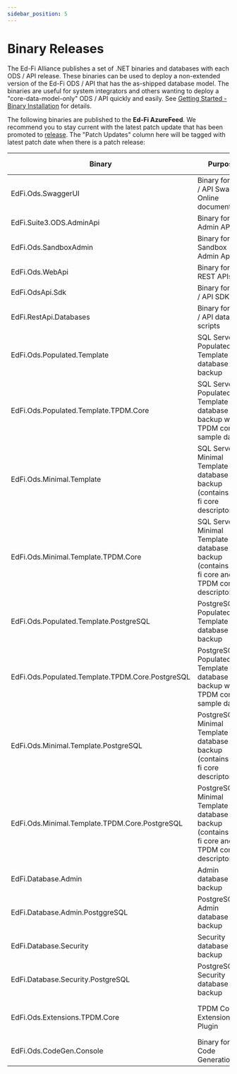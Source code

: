 ```yaml
---
sidebar_position: 5
---
```


# Binary Releases

The Ed-Fi Alliance publishes a set of .NET binaries and databases with each ODS
/ API release. These binaries can be used to deploy a non-extended version of
the Ed-Fi ODS / API that has the as-shipped database model. The binaries are
useful for system integrators and others wanting to deploy a
"core-data-model-only" ODS / API quickly and easily. See [Getting Started -
Binary Installation](./readme.md) for details.

The following binaries are published to the **Ed-Fi AzureFeed**. We recommend
you to stay current with the latest patch update that has been promoted
to [release](https://dev.azure.com/ed-fi-alliance/Ed-Fi-Alliance-OSS/_packaging?_a=feed&feed=EdFi%40Release).
The "Patch Updates" column here will be tagged with latest patch date when there
is a patch release:

| Binary                                           | Purpose                                                                                     | Location                                                                                                                                                                                                                                                                                                                                                                                                                                                                                                                                                      | Patch Updates |
| ------------------------------------------------ | ------------------------------------------------------------------------------------------- | ------------------------------------------------------------------------------------------------------------------------------------------------------------------------------------------------------------------------------------------------------------------------------------------------------------------------------------------------------------------------------------------------------------------------------------------------------------------------------------------------------------------------------------------------------------- | ------------- |
| EdFi.Ods.SwaggerUI                               | Binary for ODS / API Swagger Online documentation                                           | [EdFi.Suite3.Ods.SwaggerUI 7.3](https://dev.azure.com/ed-fi-alliance/Ed-Fi-Alliance-OSS/_artifacts/feed/EdFi@Release/NuGet/EdFi.Suite3.Ods.SwaggerUI/overview/7.3.1277)                                                                                                                                                                                                                                                                                                                                                                                       |               |
| EdFi.Suite3.ODS.AdminApi                         | Binary for Admin API                                                                        | [EdFi.Suite3.ODS.AdminApi v2.2.1](https://dev.azure.com/ed-fi-alliance/Ed-Fi-Alliance-OSS/_artifacts/feed/EdFi/NuGet/EdFi.Suite3.ODS.AdminApi/overview/2.2.1)                                                                                                                                                                                                                                                                                                                                                                                                 |               |
| EdFi.Ods.SandboxAdmin                            | Binary for Sandbox Admin App                                                                | [EdFi.Suite3.Ods.SandboxAdmin 7.3](https://dev.azure.com/ed-fi-alliance/Ed-Fi-Alliance-OSS/_artifacts/feed/EdFi@Release/NuGet/EdFi.Suite3.Ods.SandboxAdmin/overview/7.3.1277)                                                                                                                                                                                                                                                                                                                                                                                 |               |
| EdFi.Ods.WebApi                                  | Binary for ODS REST APIs                                                                    | [EdFi.Suite3.Ods.WebApi 7.3 for Data Standard 4.0](https://dev.azure.com/ed-fi-alliance/Ed-Fi-Alliance-OSS/_artifacts/feed/EdFi@Release/NuGet/EdFi.Suite3.Ods.WebApi.Standard.4.0.0/overview/7.3.1574) <br /> [EdFi.Suite3.Ods.WebApi 7.3 for Data Standard 5.2](https://dev.azure.com/ed-fi-alliance/Ed-Fi-Alliance-OSS/_artifacts/feed/EdFi@Release/NuGet/EdFi.Suite3.Ods.WebApi.Standard.5.2.0/overview/7.3.1574)                                                                                                                                          |               |
| EdFi.OdsApi.Sdk                                  | Binary for ODS / API SDK                                                                    | [EdFi.Suite3.OdsApi.Sdk 7.3 for Data Standard 4.0](https://dev.azure.com/ed-fi-alliance/Ed-Fi-Alliance-OSS/_artifacts/feed/EdFi@Release/NuGet/EdFi.Suite3.OdsApi.Sdk.Standard.4.0.0/overview/7.3.1277)  <br /> [EdFi.Suite3.OdsApi.Sdk 7.3 for Data Standard 5.2](https://dev.azure.com/ed-fi-alliance/Ed-Fi-Alliance-OSS/_artifacts/feed/EdFi@Release/NuGet/EdFi.Suite3.OdsApi.Sdk.Standard.5.2.0/overview/7.3.1277)                                                                                                                                         |               |
| EdFi.RestApi.Databases                           | Binary for ODS / API database scripts                                                       | [EdFi.Suite3.RestApi.Databases 7.3 for Data Standard 4.0](https://dev.azure.com/ed-fi-alliance/Ed-Fi-Alliance-OSS/_artifacts/feed/EdFi@Release/NuGet/EdFi.Suite3.RestApi.Databases.Standard.4.0.0/overview/7.3.1277)  <br />  [EdFi.Suite3.RestApi.Databases 7.3 for Data Standard 5.2](https://dev.azure.com/ed-fi-alliance/Ed-Fi-Alliance-OSS/_artifacts/feed/EdFi@Release/NuGet/EdFi.Suite3.RestApi.Databases.Standard.5.2.0/overview/7.3.1277)                                                                                                            |               |
| EdFi.Ods.Populated.Template                      | SQL Server Populated Template database backup                                               | [EdFi.Suite3.Ods.Populated.Template 7.3 for Data Standard 4.0](https://dev.azure.com/ed-fi-alliance/Ed-Fi-Alliance-OSS/_artifacts/feed/EdFi@Release/NuGet/EdFi.Suite3.Ods.Populated.Template.Standard.4.0.0/versions/7.3.329)  <br />  [EdFi.Suite3.Ods.Populated.Template 7.3 for Data Standard 5.2](https://dev.azure.com/ed-fi-alliance/Ed-Fi-Alliance-OSS/_artifacts/feed/EdFi@Release/NuGet/EdFi.Suite3.Ods.Populated.Template.Standard.5.2.0/versions/7.3.329)                                                                                          |               |
| EdFi.Ods.Populated.Template.TPDM.Core            | SQL Server Populated Template database backup with TPDM core sample data                    | [EdFi.Suite3.Ods.Populated.Template.TPDM.Core 7.3 for Data Standard 4.0](https://dev.azure.com/ed-fi-alliance/Ed-Fi-Alliance-OSS/_artifacts/feed/EdFi@Release/NuGet/EdFi.Suite3.Ods.Populated.Template.TPDM.Core.1.1.0.Standard.4.0.0/versions/7.3.226)  <br />  [EdFi.Suite3.Ods.Populated.Template.TPDM.Core 7.3 for Data Standard 5.0](https://dev.azure.com/ed-fi-alliance/Ed-Fi-Alliance-OSS/_artifacts/feed/EdFi@Release/NuGet/EdFi.Suite3.Ods.Populated.Template.TPDM.Core.1.1.0.Standard.5.2.0/versions/7.3.226)                                      |               |
| EdFi.Ods.Minimal.Template                        | SQL Server Minimal Template database backup (contains ed-fi core descriptors)               | [EdFi.Suite3.Ods.Minimal.Template 7.3 for Data Standard 4.0](https://dev.azure.com/ed-fi-alliance/Ed-Fi-Alliance-OSS/_artifacts/feed/EdFi@Release/NuGet/EdFi.Suite3.Ods.Minimal.Template.Standard.4.0.0/versions/7.3.340)  <br />  [EdFi.Suite3.Ods.Minimal.Template 7.3 for Data Standard 5.2](https://dev.azure.com/ed-fi-alliance/Ed-Fi-Alliance-OSS/_artifacts/feed/EdFi@Release/NuGet/EdFi.Suite3.Ods.Minimal.Template.Standard.5.2.0/versions/7.3.340)                                                                                                  |               |
| EdFi.Ods.Minimal.Template.TPDM.Core              | SQL Server Minimal Template database backup (contains ed-fi core and TPDM core descriptors) | [EdFi.Suite3.Ods.Minimal.Template.TPDM.Core 7.3 for Data Standard 4.0](https://dev.azure.com/ed-fi-alliance/Ed-Fi-Alliance-OSS/_artifacts/feed/EdFi@Release/NuGet/EdFi.Suite3.Ods.Minimal.Template.TPDM.Core.1.1.0.Standard.4.0.0/versions/7.3.220)  <br />  [EdFi.Suite3.Ods.Minimal.Template.TPDM.Core 7.3 for Data Standard 5.2](https://dev.azure.com/ed-fi-alliance/Ed-Fi-Alliance-OSS/_artifacts/feed/EdFi@Release/NuGet/EdFi.Suite3.Ods.Minimal.Template.TPDM.Core.1.1.0.Standard.5.2.0/versions/7.3.220)                                              |               |
| EdFi.Ods.Populated.Template.PostgreSQL           | PostgreSQL Populated Template database backup                                               | [EdFi.Suite3.Ods.Populated.Template.PostgreSQL 7.3 for Data Standard 4.0](https://dev.azure.com/ed-fi-alliance/Ed-Fi-Alliance-OSS/_artifacts/feed/EdFi@Release/NuGet/EdFi.Suite3.Ods.Populated.Template.PostgreSQL.Standard.4.0.0/overview/7.3.304)  <br />  [EdFi.Suite3.Ods.Populated.Template.PostgreSQL 7.3 for Data Standard 5.2](https://dev.azure.com/ed-fi-alliance/Ed-Fi-Alliance-OSS/_artifacts/feed/EdFi@Release/NuGet/EdFi.Suite3.Ods.Populated.Template.PostgreSQL.Standard.5.2.0/overview/7.3.304)                                              |               |
| EdFi.Ods.Populated.Template.TPDM.Core.PostgreSQL | PostgreSQL Populated Template database backup with TPDM core sample data                    | [EdFi.Suite3.Ods.Populated.Template.TPDM.Core.PostgreSQL 7.3 Data Standard 4.0](https://dev.azure.com/ed-fi-alliance/Ed-Fi-Alliance-OSS/_artifacts/feed/EdFi@Release/NuGet/EdFi.Suite3.Ods.Populated.Template.TPDM.Core.1.1.0.PostgreSQL.Standard.4.0.0/versions/7.3.225)   <br />  [EdFi.Suite3.Ods.Populated.Template.TPDM.Core.PostgreSQL 7.3 Data Standard 5.2](https://dev.azure.com/ed-fi-alliance/Ed-Fi-Alliance-OSS/_artifacts/feed/EdFi@Release/NuGet/EdFi.Suite3.Ods.Populated.Template.TPDM.Core.1.1.0.PostgreSQL.Standard.5.2.0/versions/7.3.225) |               |
| EdFi.Ods.Minimal.Template.PostgreSQL             | PostgreSQL Minimal Template database backup (contains ed-fi core descriptors)               | [EdFi.Suite3.Ods.Minimal.Template.PostgreSQL 7.3 for Data Standard 4.0](https://dev.azure.com/ed-fi-alliance/Ed-Fi-Alliance-OSS/_artifacts/feed/EdFi@Release/NuGet/EdFi.Suite3.Ods.Minimal.Template.TPDM.Core.1.1.0.PostgreSQL.Standard.4.0.0/versions/7.3.223)  <br />  [EdFi.Suite3.Ods.Minimal.Template.PostgreSQL 7.3 for Data Standard 5.2](https://dev.azure.com/ed-fi-alliance/Ed-Fi-Alliance-OSS/_artifacts/feed/EdFi@Release/NuGet/EdFi.Suite3.Ods.Minimal.Template.TPDM.Core.1.1.0.PostgreSQL.Standard.5.2.0/versions/7.3.223)                      |               |
| EdFi.Ods.Minimal.Template.TPDM.Core.PostgreSQL   | PostgreSQL Minimal Template database backup (contains ed-fi core and TPDM core descriptors) | [EdFi.Suite3.Ods.Minimal.Template.TPDM.Core.PostgreSQL 7.3 for Data Standard 4.0](https://dev.azure.com/ed-fi-alliance/Ed-Fi-Alliance-OSS/_artifacts/feed/EdFi@Release/NuGet/EdFi.Suite3.Ods.Minimal.Template.TPDM.Core.1.1.0.PostgreSQL.Standard.4.0.0/overview/7.3.223)  <br />  [EdFi.Suite3.Ods.Minimal.Template.TPDM.Core.PostgreSQL 7.3 for Data Standard 5.2](https://dev.azure.com/ed-fi-alliance/Ed-Fi-Alliance-OSS/_artifacts/feed/EdFi@Release/NuGet/EdFi.Suite3.Ods.Minimal.Template.TPDM.Core.1.1.0.PostgreSQL.Standard.5.2.0/overview/7.3.223)  |               |
| EdFi.Database.Admin                              | Admin database backup                                                                       | [EdFi.Database.Admin 7.3 for Data Standard 4.0](https://dev.azure.com/ed-fi-alliance/Ed-Fi-Alliance-OSS/_artifacts/feed/EdFi@Release/NuGet/EdFi.Database.Admin.Standard.4.0.0/versions/7.3.140)  <br />  [EdFi.Database.Admin 7.3 for Data Standard 5.2](https://dev.azure.com/ed-fi-alliance/Ed-Fi-Alliance-OSS/_artifacts/feed/EdFi@Release/NuGet/EdFi.Database.Admin.Standard.5.2.0/versions/7.3.140)                                                                                                                                                        |               |
| EdFi.Database.Admin.PostggreSQL                  | PostgreSQL Admin database backup                                                            | [EdFi.Database.Admin.PostgreSQL 7.3 for Data Standard 4.0](https://dev.azure.com/ed-fi-alliance/Ed-Fi-Alliance-OSS/_artifacts/feed/EdFi@Release/NuGet/EdFi.Database.Admin.PostgreSQL.Standard.4.0.0/versions/7.3.140)  <br /> [EdFi.Database.Admin.PostgreSQL 7.3 for Data Standard 5.2](https://dev.azure.com/ed-fi-alliance/Ed-Fi-Alliance-OSS/_artifacts/feed/EdFi@Release/NuGet/EdFi.Database.Admin.PostgreSQL.Standard.5.2.0/versions/7.3.140)                                                                                                             |               |
| EdFi.Database.Security                           | Security database backup                                                                    | [EdFi.Database.Security 7.3 for Data Standard 4.0](https://dev.azure.com/ed-fi-alliance/Ed-Fi-Alliance-OSS/_artifacts/feed/EdFi@Release/NuGet/EdFi.Database.Security.Standard.4.0.0/overview/7.3.54)  <br />  [EdFi.Database.Security 7.3 for Data Standard 5.2](https://dev.azure.com/ed-fi-alliance/Ed-Fi-Alliance-OSS/_artifacts/feed/EdFi@Release/NuGet/EdFi.Database.Security.Standard.5.2.0/overview/7.3.54)                                                                                                                                            |               |
| EdFi.Database.Security.PostgreSQL                | PostgreSQL Security database backup                                                         | [EdFi.Database.Security.PostgreSQL 7.3 for Data Standard 4.0](https://dev.azure.com/ed-fi-alliance/Ed-Fi-Alliance-OSS/_artifacts/feed/EdFi@Release/NuGet/EdFi.Database.Security.PostgreSQL.Standard.4.0.0/versions/7.3.54)  <br /> [EdFi.Database.Security.PostgreSQL 7.3 for Data Standard 5.2](https://dev.azure.com/ed-fi-alliance/Ed-Fi-Alliance-OSS/_artifacts/feed/EdFi@Release/NuGet/EdFi.Database.Security.PostgreSQL.Standard.5.2.0/overview/7.3.54)                                                                                                 |               |
| EdFi.Ods.Extensions.TPDM.Core                    | TPDM Core Extension Plugin                                                                  | [EdFi.Suite3.Ods.Extensions.TPDM.Core.1.1.0 7.3 for Data Standard 4.0](https://dev.azure.com/ed-fi-alliance/Ed-Fi-Alliance-OSS/_artifacts/feed/EdFi@Release/NuGet/EdFi.Suite3.Ods.Extensions.TPDM.Core.1.1.0.Standard.4.0.0/versions/7.3.247)  <br />  [EdFi.Suite3.Ods.Extensions.TPDM.Core.1.1.0 7.3 for Data Standard 5.2](https://dev.azure.com/ed-fi-alliance/Ed-Fi-Alliance-OSS/_artifacts/feed/EdFi@Release/NuGet/EdFi.Suite3.Ods.Extensions.TPDM.Core.1.1.0.Standard.5.2.0/versions/7.3.247)                                                          |               |
| EdFi.Ods.CodeGen.Console                         | Binary for Code Generation                                                                  | [EdFi.Suite3.Ods.CodeGen 7.3](https://dev.azure.com/ed-fi-alliance/Ed-Fi-Alliance-OSS/_artifacts/feed/EdFi@Release/NuGet/EdFi.Suite3.Ods.CodeGen/overview/7.3.979)                                                          |               |
